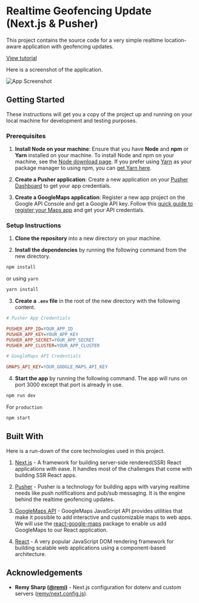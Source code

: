# Realtime Geofencing Update (Next.js & Pusher)

This project contains the source code for a very simple realtime location-aware application with geofencing updates. 

[View tutorial](https://pusher.com/tutorials/geofencing-nextjs)

Here is a screenshot of the application.

![App Screenshot](https://i.imgur.com/XvavoKH.png)

## Getting Started

These instructions will get you a copy of the project up and running on your local machine for development and testing purposes.

### Prerequisites

1. **Install Node on your machine**: Ensure that you have **Node** and **npm** or **Yarn** installed on your machine. To install Node and npm on your machine, see the [Node download page](https://nodejs.org/en/download/). If you prefer using [Yarn](https://yarnpkg.com/) as your package manager to using npm, you can [get Yarn here](https://yarnpkg.com/en/docs/install).

2. **Create a Pusher application**: Create a new application on your [Pusher Dashboard](https://dashboard.pusher.com/) to get your app credentials.

3. **Create a GoogleMaps application**: Register a new app project on the Google API Console and get a Google API key. Follow this [quick guide to register your Maps app](https://developers.google.com/maps/documentation/javascript/get-api-key) and get your API credentials.

### Setup Instructions

1. **Clone the repository** into a new directory on your machine.

2. **Install the dependencies** by running the following command from the new directory.

```sh
npm install
```

or using `yarn`

```sh
yarn install
```

3. **Create a `.env` file** in the root of the new directory with the following content.

```ini
# Pusher App Credentials

PUSHER_APP_ID=YOUR_APP_ID
PUSHER_APP_KEY=YOUR_APP_KEY
PUSHER_APP_SECRET=YOUR_APP_SECRET
PUSHER_APP_CLUSTER=YOUR_APP_CLUSTER

# GoogleMaps API Credentials

GMAPS_API_KEY=YOUR_GOOGLE_MAPS_API_KEY
```

4. **Start the app** by running the following command. The app will runs on port 3000 except that port is already in use.

```sh
npm run dev
```

For `production`

```sh
npm start
```

## Built With

Here is a run-down of the core technologies used in this project.

1. [Next.js](https://learnnextjs.com/) - A framework for building server-side rendered(SSR) React applications with ease. It handles most of the challenges that come with building SSR React apps.

2. [Pusher](https://pusher.com/) - Pusher is a technology for building apps with varying realtime needs like push notifications and pub/sub messaging. It is the engine behind the realtime geofencing updates.

3. [GoogleMaps API](https://developers.google.com/maps/documentation/) - GoogleMaps JavaScript API provides utilities that make it possible to add interactive and customizable maps to web apps. We will use the [react-google-maps](https://tomchentw.github.io/react-google-maps/) package to enable us add GoogleMaps to our React application.

4. [React](https://reactjs.org/) - A very popular JavaScript DOM rendering framework for building scalable web applications using a component-based architecture.

## Acknowledgements

- **Remy Sharp ([@remi](https://github.com/remy))** - Next.js configuration for dotenv and custom servers ([remy/next.config.js](https://gist.github.com/remy/6bb7beccc6355cafa7eac64f46467c66)).

